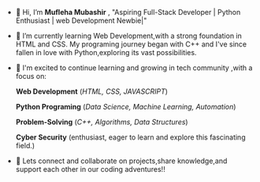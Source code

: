 - 👋 Hi, I’m **Mufleha Mubashir** , "Aspiring Full-Stack Developer | Python Enthusiast | web Development Newbie|" 
  
- 🌱 I’m currently learning Web Development,with a strong foundation in HTML and CSS. My programing journey began with C++ and I've since fallen in love with Python,exploring its vast possibilities.
  
- 👀 I'm excited to continue learning and growing in tech community ,with a focus on:
  
    **Web Development** (*HTML, CSS, JAVASCRIPT*)
  
    **Python Programing** (*Data Science, Machine Learning, Automation*)
  
    **Problem-Solving** (*C++, Algorithms, Data Structures*)
  
    **Cyber Security** (enthusiast, eager to learn and explore this fascinating field.)
    
- 💞️ Lets connect and collaborate on projects,share knowledge,and support each other in our coding adventures!!
